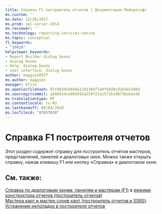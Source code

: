 ```yaml
---
title: Справка F1 построитель отчетов | Документация Майкрософт
ms.custom: ''
ms.date: 12/29/2017
ms.prod: sql-server-2014
ms.reviewer: ''
ms.technology: reporting-services-native
ms.topic: conceptual
f1_keywords:
- "10426"
helpviewer_keywords:
- Report Builder dialog boxes
- dialog boxes
- Help, dialog boxes
- user interface, dialog boxes
author: maggiesMSFT
ms.author: maggies
manager: kfile
ms.openlocfilehash: 97cb83d54694a1c8334ef7a9f5dd9cd2bddc5d6d
ms.sourcegitcommit: ad4d92dce894592a259721a1571b1d8736abacdb
ms.translationtype: MT
ms.contentlocale: ru-RU
ms.lasthandoff: 08/04/2020
ms.locfileid: "87657030"
---
```

# <a name="report-builder-f1-help"></a>Справка F1 построителя отчетов
  Этот раздел содержит справку для построитель отчетов мастеров, представлений, панелей и диалоговых окон. Можно также открыть справку, нажав клавишу F1 или кнопку «Справка» в диалоговом окне.  
  
## <a name="see-also"></a>См. также:  
 [Справка по диалоговым окнам, панелям и мастерам (F1)](../report-builder-help-for-dialog-boxes-panes-and-wizards.md) в [режиме конструктора отчетов &#40;построитель отчетов&#41;](report-design-view-report-builder.md)   
 [Мастера карт и мастер слоев карт &#40;построитель отчетов и SSRS&#41;](../report-design/map-wizard-and-map-layer-wizard-report-builder-and-ssrs.md)   
 [Устранение неполадок в построителе отчетов](../troubleshoot-report-builder.md)  
  
  
